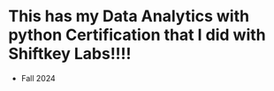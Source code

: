 # This has my Data Analytics with python Certification that I did with Shiftkey Labs!!!!

- Fall 2024

